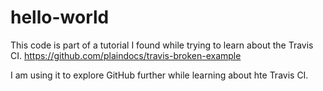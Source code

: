 # hello-world

This code is part of a tutorial I found while trying to learn about the Travis CI.
https://github.com/plaindocs/travis-broken-example

I am using it to explore GitHub further while learning about hte Travis CI.
